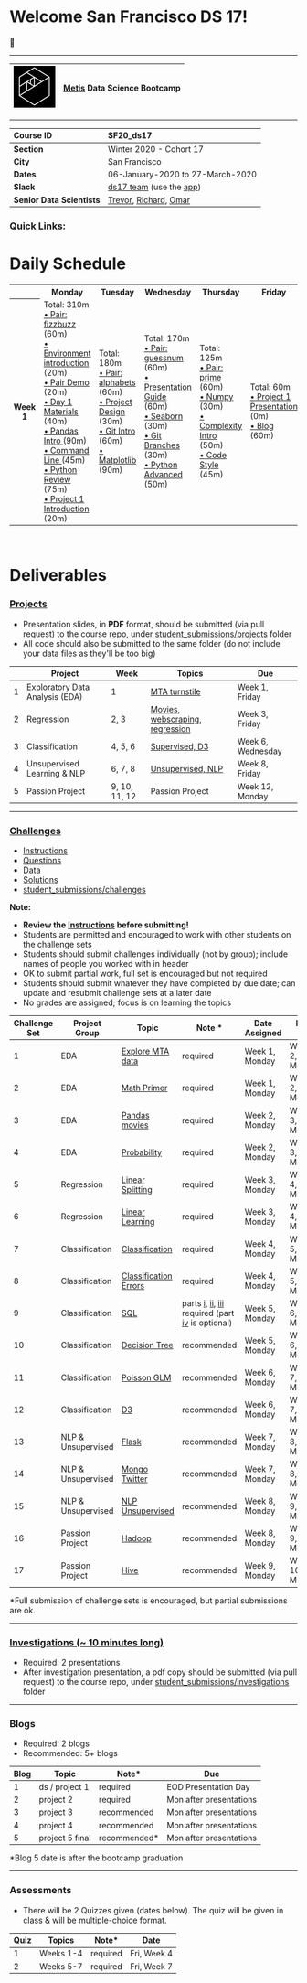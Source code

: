 
# Welcome San Francisco DS 17!

:wave:

---

| ![Metis logo](/curriculum/project-01/day-1-materials/metis.png)      |  [Metis](http://www.thisismetis.com/) Data Science Bootcamp    |
|------|-------|  

---
| **Course ID**     |  SF20_ds17    |
|:------|:-------|
| **Section**   | Winter 2020 - Cohort 17  |  
| **City**  | San Francisco |
| **Dates** | 06-January-2020 to 27-March-2020   |
| **Slack** |  [ds17 team](https://Winter-SF20-metis.slack.com/) (use the [app](https://slack.com/downloads)) |
| **Senior Data Scientists** |  [Trevor](https://www.linkedin.com/in/first-last), [Richard](https://www.linkedin.com/in/anothermname), [Omar](https://www.linkedin.com/in/onemore123) |

### Quick Links:








# Daily Schedule

<table>
 <tr>
  <th>
  </th>
  <th>
   Monday
  </th>
  <th>
   Tuesday
  </th>
  <th>
   Wednesday
  </th>
  <th>
   Thursday
  </th>
  <th>
   Friday
  </th>
 </tr>
 <tr>
  <th>
   Week 1
  </th>
  <td>
   Total: 310m
   <br/>
   <a href="pairs/fizzbuzz">
    • Pair: fizzbuzz
   </a>
   (60m)
   <br/>
   <a href="/curriculum/project-01/environment-intro">
    • Environment introduction
   </a>
   (20m)
   <br/>
   <a href="/curriculum/project-01/pair_demo">
    • Pair Demo
   </a>
   (20m)
   <br/>
   <a href="/curriculum/project-01/day-1-materials">
    • Day 1 Materials
   </a>
   (40m)
   <br/>
   <a href="/curriculum/project-01/pandas-intro">
    • Pandas Intro
   </a>
   (90m)
   <br/>
   <a href="/curriculum/project-01/command-line">
    • Command Line
   </a>
   (45m)
   <br/>
   <a href="/curriculum/project-01/python-review">
    • Python Review
   </a>
   (75m)
   <br/>
   <a href="/curriculum/project-01/project-01-introduction">
    • Project 1 Introduction
   </a>
   (20m)
   <br/>
  </td>
  <td>
   Total: 180m
   <br/>
   <a href="pairs/alphabets">
    • Pair: alphabets
   </a>
   (60m)
   <br/>
   <a href="/curriculum/project-01/design">
    • Project Design
   </a>
   (30m)
   <br/>
   <a href="/curriculum/project-01/git-1">
    • Git Intro
   </a>
   (60m)
   <br/>
   <a href="/curriculum/project-01/matplotlib">
    • Matplotlib
   </a>
   (90m)
   <br/>
  </td>
  <td>
   Total: 170m
   <br/>
   <a href="pairs/guessnum">
    • Pair: guessnum
   </a>
   (60m)
   <br/>
   <a href="/curriculum/project-01/presentation-guide">
    • Presentation Guide
   </a>
   (60m)
   <br/>
   <a href="/curriculum/project-01/seaborn">
    • Seaborn
   </a>
   (30m)
   <br/>
   <a href="/curriculum/project-01/git-2">
    • Git Branches
   </a>
   (30m)
   <br/>
   <a href="/curriculum/project-01/python-advanced">
    • Python Advanced
   </a>
   (50m)
   <br/>
  </td>
  <td>
   Total: 125m
   <br/>
   <a href="pairs/prime">
    • Pair: prime
   </a>
   (60m)
   <br/>
   <a href="/curriculum/project-01/numpy">
    • Numpy
   </a>
   (30m)
   <br/>
   <a href="/curriculum/project-01/complexity">
    • Complexity Intro
   </a>
   (50m)
   <br/>
   <a href="/curriculum/project-01/code-style">
    • Code Style
   </a>
   (45m)
   <br/>
  </td>
  <td>
   Total: 60m
   <br/>
   <a href="/curriculum/project-01/project-01-presentation">
    • Project 1 Presentation
   </a>
   (0m)
   <br/>
   <a href="/curriculum/project-01/blog">
    • Blog
   </a>
   (60m)
   <br/>
  </td>
 </tr>
</table>
<br>

# Deliverables

### <a name="section-b"></a>[Projects](/projects)

* Presentation slides, in **PDF** format, should be submitted (via pull request) to the course repo, under [student_submissions/projects](/student_submissions/projects) folder
* All code should also be submitted to the same folder (do not include your data files as they'll be too big)

|    |Project | Week | Topics                 |  Due |
|----|----|-------|-------|----------|
| 1  | Exploratory Data Analysis (EDA)  | 1 | [MTA turnstile](/curriculum/project-01/project-01-introduction/project_01.md) | Week 1, Friday  |
| 2  | Regression  | 2, 3|  [Movies, webscraping, regression](/curriculum/project-02/project-02-introduction/project_02.md)  | Week 3, Friday |
| 3  | Classification | 4, 5, 6|  [Supervised, D3](/curriculum/project-03/project-03-introduction/project_03.md)        | Week 6, Wednesday |
| 4  | Unsupervised Learning & NLP | 6, 7, 8|  [Unsupervised, NLP](/curriculum/project-04/project-04-introduction/project_04.md) | Week 8, Friday  |
| 5  | Passion Project | 9, 10, 11, 12| Passion Project | Week 12, Monday |

---

### <a name="section-c"></a>[Challenges](/challenges)
 
* [Instructions](/challenges/README.md)
* [Questions](/challenges/challenges_questions)
* [Data](challenges/challenges_data)
* [Solutions](challenges/challenges_solutions)
* [student_submissions/challenges](/student_submissions/challenges)

**Note:**
* **Review the [Instructions](/challenges/README.md) before submitting!**
* Students are permitted and encouraged to work with other students on the challenge sets
* Students should submit challenges individually (not by group); include names of people you worked with in header
* OK to submit partial work, full set is encouraged but not required
* Students should submit whatever they have completed by due date; can update and resubmit challenge sets at a later date 
* No grades are assigned; focus is on learning the topics


| Challenge Set  | Project Group | Topic                 | Note * | Date Assigned   | Date Due      |
|----------------|---------------|-----------------------|---------------|------------|-------------|
| 1              | EDA        | [Explore MTA data](/challenges/challenges_questions/01-mta)      | required     | Week 1, Monday | Week 2, Monday  |
| 2              | EDA        | [Math Primer](/challenges/challenges_questions/02-primer)      | required     | Week 1, Monday | Week 2, Monday  |
| 3              | EDA        | [Pandas movies](/challenges/challenges_questions/03-pandas)                | required    | Week 2, Monday  |  Week 3, Monday   |
| 4              | EDA        | [Probability](/challenges/challenges_questions/04-probability)                | required    | Week 2, Monday | Week 3, Monday |
| 5              | Regression        | [Linear Splitting](/challenges/challenges_questions/05-linear_splitting)      | required    | Week 3, Monday | Week 4, Monday   |
| 6              | Regression        | [Linear Learning](/challenges/challenges_questions/06-linear_learning)       | required    | Week 3, Monday | Week 4, Monday |
| 7              | Classification       | [Classification](/challenges/challenges_questions/07-classification)        | required    | Week 4, Monday |   Week 5, Monday |
| 8              | Classification       | [Classification Errors](/challenges/challenges_questions/08-classification_errors) | required    | Week 4, Monday | Week 5, Monday |
| 9              | Classification       | [SQL](/challenges/challenges_questions/09-sql)                   | parts [i](/challenges/challenges_questions/09-sql/09_part_i_sql_w3school.md), [ii](/challenges/challenges_questions/09-sql/09_part_ii_sql_baseball.md), [iii](/challenges/challenges_questions/09-sql/09_part_iii_sql_soccer.md) required (part [iv](/challenges/challenges_questions/09-sql/09_part_iv_sql_tennis.md) is optional)    | Week 5, Monday | Week 6, Monday |
| 10             | Classification       | [Decision Tree](/challenges/challenges_questions/10-decision_tree)         |  recommended    | Week 5, Monday  | Week 6, Monday |
| 11             | Classification       | [Poisson GLM](/challenges/challenges_questions/11-poisson_glm)           | recommended     | Week 6, Monday |  Week 7, Monday    |
| 12             | Classification       | [D3](/challenges/challenges_questions/12-d3)                    | recommended    | Week 6, Monday | Week 7, Monday   |
| 13             | NLP & Unsupervised      | [Flask](/challenges/challenges_questions/13-flask)                 | recommended    | Week 7, Monday  | Week 8, Monday  |
| 14             | NLP & Unsupervised      | [Mongo Twitter](/challenges/challenges_questions/14-mongo_twitter)         | recommended    | Week 7, Monday | Week 8, Monday  |
| 15             | NLP & Unsupervised      | [NLP Unsupervised](/challenges/challenges_questions/15-nlp_unsup)      | recommended    | Week 8, Monday | Week 9, Monday  |
| 16             | Passion Project         | [Hadoop](/challenges/challenges_questions/16-hadoop)                | recommended    | Week 8, Monday | Week 9, Monday |
| 17             | Passion Project         | [Hive](/challenges/challenges_questions/17-hive)                  | recommended    | Week 9, Monday | Week 10, Monday |

*Full submission of challenge sets is encouraged, but partial submissions are ok. 

---

### <a name="section-f"></a>[Investigations (~ 10 minutes long)](/investigations)

* Required:  2 presentations
* After investigation presentation, a pdf copy should be submitted (via pull request) to the course repo, under [student_submissions/investigations](/student_submissions/investigations) folder

---

### <a name="section-d"></a>Blogs
 
* Required:  2 blogs
* Recommended:  5+ blogs

| Blog | Topic | Note* | Due |  
|------|-------|-------|-----|
| 1    | ds / project 1 | required | EOD Presentation Day |   
| 2    | project 2 | required |  Mon after presentations  |  
| 3    | project 3 | recommended |  Mon after presentations |
| 4    | project 4 | recommended | Mon after presentations |
| 5    | project 5 final | recommended* | Mon after presentations |  
*Blog 5 date is after the bootcamp graduation 

---

### <a name="section-e"></a>Assessments
 
* There will be 2 Quizzes given (dates below).  The quiz will be given in class & will be multiple-choice format.

| Quiz | Topics | Note* | Date |  
|------|-------|-------|-----|
| 1    | Weeks 1-4 | required | Fri, Week 4 |   
| 2    | Weeks 5-7 | required | Fri, Week 7 |  


